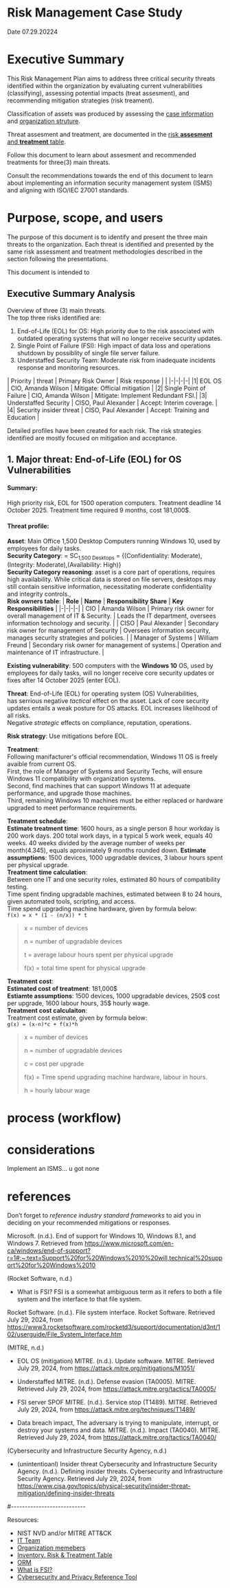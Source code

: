 # Risk Management Case Study
Date 07.29.20224
# Executive Summary
This Risk Management Plan aims to address three critical security threats
identified within the organization by evaluating current vulnerabilities (classifying), assessing potential impacts (treat assesment),
and recommending mitigation strategies (risk treament). 

Classification of assets was produced by assessing the [case information](https://github.com/FredericGariepy/LighthouseLabs/edit/main/PKM/W5/Projects/Risk%20Management/case%20info.md) and [organization struture](https://github.com/FredericGariepy/LighthouseLabs/tree/main/PKM/W5/Projects/Risk%20Management/Employees).

Threat assesment and treatment, are documented in the [risk __assesment__ and __treatment__ table](https://docs.google.com/spreadsheets/d/1tdwJMT4QcLoH7Z3jlgjyE5qsRtAtCaPpqXVqKaXtYuU/edit?usp=sharing).

Follow this document to learn about assesment and recommended treatments for three(3) main threats.
<!-- and the workflow used to further generate the risk assesment. \ -->

Consult the recommendations towards the end of this document to learn about implementing an information security management system (ISMS)
and aligning with ISO/IEC 27001 standards.

# Purpose, scope, and users
<!-- 
The purpose of this document is to define the methodology for assessment and treatment of
information risks in MHS, and to define the acceptable level of risk according to the ISO/IEC
27001 standard.

Risk Assessment and Risk Treatment are applied to the entire scope of the ISMS (i.e., to all
assets which are used within the organization or which could have an impact on information
security within the ISMS).
Users of this document are all employees of ACME INC. who take part in Risk Assessment and
Risk Treatment.
Note: all data is classified as confidential.
-->
The purpose of this document is to identify and present the three main threats to the organization.
Each threat is identified and presented by the same risk assessment and treatment methodologies described in the section following the presentations.

This document is intended to 

## Executive Summary Analysis
Overview of three (3) main threats. \
The top three risks identified are:
1. End-of-Life (EOL) for OS: High priority due to the risk associated with outdated operating systems that will no longer receive security updates.
2. Single Point of Failure (FSI): High impact of data loss and operations shutdown by possiblity of single file server failure.
3. Understaffed Security Team: Moderate risk from inadequate incidents response and monitoring resources.

| Priority | threat | Primary Risk Owner | Risk response | |
|-|-|-|-|
|1| EOL OS                   |  CIO, Amanda Wilson    |  Mitigate: Official mitigation     |
|2| Single Point of Failure  |  CIO, Amanda Wilson    |  Mitigate: Implement Redundant FSI.|
|3| Understaffed Security    |  CISO, Paul Alexander  |  Accept: Interim coverage.         |
|4| Security insider threat  |  CISO, Paul Alexander  |  Accept: Training and Education    |

Detailed profiles have been created for each risk. 
The risk strategies identified are mostly focused on mitigation and acceptance.

<!-- 
# each threat format \
Format \
Sumarry:
name, \
Asset: description
Security Category = SC<sub>asset</sub> = {(C:val),(I:val),(A:val)} 
risk owners: risk owners.  “chain” of ownership  botom -> top -  Explain what and how each owner may contribute to the chain. \
context (vulnerability) \
threat (likelihood, impact) (use ORM language format)\
Risk accept, ignore, mitigate, transfer. 
treatment  (risk response, controls) + Priority w/ reasoning \
... (control assesment would not be done in this report) \

-->

## 1. Major threat: End-of-Life (EOL) for OS Vulnerabilities 
#### Summary:
High priority risk, EOL for 1500 operation computers. Treatment deadline 14 October 2025. Treatment time required 9 months, cost 181,000$.

#### Threat profile:
__Asset__: Main Office 1,500 Desktop Computers running Windows 10, used by employees for daily tasks. \
__Security Category__: = SC<sub>1,500 Desktops</sub> = {(Confidentiality: Moderate),(Integrity: Moderate),(Availability: High)} \
__Security Category reasoning__: asset is a core part of operations, requires high availability. While critical data is stored on file servers, desktops may still contain sensitive information, necessitating moderate confidentiality and integrity controls., \
__Risk owners table__:
| **Role** | **Name** | **Responsibility Share** | **Key Responsibilities** |
|-|-|-|-|
| CIO  | Amanda Wilson     | Primary risk owner for overall management of IT & Security. | Leads the IT department, oversees information technology and security. |
| CISO | Paul Alexander    | Secondary risk owner for management of Security | Oversees information security, manages security strategies and policies. |
| Manager of Systems | William Freund | Secondary risk owner for management of systems.| Operation and maintenance of IT infrastructure. |

__Existing vulnerability__: 500 computers with the __Windows 10__ OS, used by employees for daily tasks, will no longer receive core security updates or fixes after 14 October 2025 (enter EOL).

__Threat__: End-of-Life (EOL) for operating system (OS) Vulnerabilities, \
has serrious negative _tactical_ effect on the asset. Lack of core security updates entails a weak posture for OS attacks. EOL increases likelihood of all risks. \
Negative _strategic_ effects on compliance, reputation, operations.

__Risk strategy__: Use mitigations before EOL.

__Treatment__: \
Following manifacturer's official recommendation, Windows 11 OS is freely avaible from current OS. \
First, the role of Manager of Systems and Security Techs, will ensure Windows 11 compatibility with organization systems. \
Second, find machines that can support Windows 11 at adequate performance, and upgrade those machines. \
Third, remaining Windows 10 machines must be either replaced or hardware upgraded to meet performance requirements.

__Treatment schedule__: \
__Estimate treatment time__: 1600 hours, as a single person 8 hour workday is 200 work days. 200 total work days, in a typical 5 work week, equals 40 weeks. 40 weeks divided by the average number of weeks per month(4.345), equals aproximately 9 months rounded down.
__Estimate assumptions__: 1500 devices, 1000 upgradable devices, 3 labour hours spent per physical upgrade. \
__Treatment time calculation__: \
Between one IT and one security roles, estimated 80 hours of compatibility testing. \
Time spent finding upgradable machines, estimated between 8 to 24 hours, given automated tools, scripting, and access. \
Time spend upgrading machine hardware, given by formula below: \
`f(x) = x * (1 - (n/x)) * t`
> x = number of devices
> 
> n = number of upgradable devices 
>
> t = average labour hours spent per physical upgrade 
>
> f(x) = total time spent for physical upgrade


__Treatment cost__: \
__Estimated cost of treatment__: 181,000$ \
__Estiamte assumptions__:  1500 devices, 1000 upgradable devices, 250$ cost per upgrade, 1600 labour hours, 35$ hourly wage. \
__Treatment cost calculaiton__: \
Treatment cost estimate, given by formula below: \
`g(x) = (x-n)*c + f(x)*h`
> x = number of devices
>
> n = number of upgradable devices 
>
> c = cost per upgrade
>
> f(x) = Time spend upgrading machine hardware, labour in hours.
>
> h = hourly labour wage







# process (workflow)

# considerations
Implement an ISMS... u got none

# references
Don’t forget to _reference industry standard frameworks_ to aid you in deciding on your recommended mitigations or responses.

Microsoft. (n.d.). End of support for Windows 10, Windows 8.1, and Windows 7. Retrieved from https://www.microsoft.com/en-ca/windows/end-of-support?r=1#:~:text=Support%20for%20Windows%2010%20will,technical%20support%20for%20Windows%2010



(Rocket Software, n.d.)
- What is FSI? FSI is a somewhat ambiguous term as it refers to both a file system and the interface to that file system.

Rocket Software. (n.d.). File system interface. Rocket Software. Retrieved July 29, 2024, from https://www3.rocketsoftware.com/rocketd3/support/documentation/d3nt/102/userguide/File_System_Interface.htm

(MITRE, n.d.)

- EOL OS (mitigation)
MITRE. (n.d.). Update software. MITRE. Retrieved July 29, 2024, from https://attack.mitre.org/mitigations/M1051/

- Understaffed
MITRE. (n.d.). Defense evasion (TA0005). MITRE. Retrieved July 29, 2024, from https://attack.mitre.org/tactics/TA0005/

-  FSI server SPOF
MITRE. (n.d.). Service stop (T1489). MITRE. Retrieved July 29, 2024, from https://attack.mitre.org/techniques/T1489/

- Data breach impact, The adversary is trying to manipulate, interrupt, or destroy your systems and data.
MITRE. (n.d.). Impact (TA0040). MITRE. Retrieved July 29, 2024, from https://attack.mitre.org/tactics/TA0040/

(Cybersecurity and Infrastructure Security Agency, n.d.)
- (unintentioanl) Insider threat
Cybersecurity and Infrastructure Security Agency. (n.d.). Defining insider threats. Cybersecurity and Infrastructure Security Agency. Retrieved July 29, 2024, from https://www.cisa.gov/topics/physical-security/insider-threat-mitigation/defining-insider-threats

#---------------------------

Resources: 
-  NIST NVD and/or MITRE ATT&CK
- [IT Team](https://github.com/FredericGariepy/LighthouseLabs/blob/main/PKM/W5/Projects/Risk%20Management/Employees/IT%20Team.md)
- [Organization memebers](https://github.com/FredericGariepy/LighthouseLabs/blob/main/PKM/W5/Projects/Risk%20Management/Employees/users_table.md)
- [Inventory. Risk & Treatment Table](https://docs.google.com/spreadsheets/d/1tdwJMT4QcLoH7Z3jlgjyE5qsRtAtCaPpqXVqKaXtYuU/edit?usp=sharing)
- [ORM](https://github.com/FredericGariepy/LighthouseLabs/blob/main/PKM/W4/D4/Multi-tier%20RMF,%20ORM,%20NIST%20RMF.md#orm-table)
- [What is FSI?](https://www3.rocketsoftware.com/rocketd3/support/documentation/d3nt/102/userguide/File_System_Interface.htm)
- [Cybersecurity and Privacy Reference Tool](https://csrc.nist.gov/projects/cprt/catalog#/cprt/framework/version/SP_800_53_5_1_1/home)
